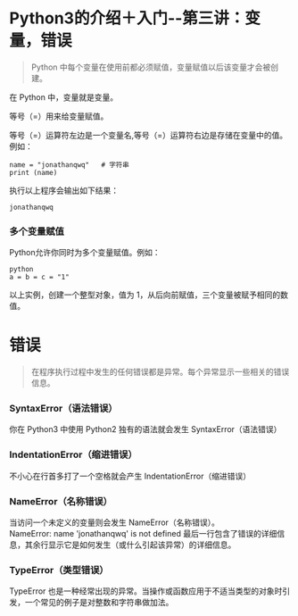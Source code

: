 # Python3的介绍＋入门--第三讲：变量，错误

> Python 中每个变量在使用前都必须赋值，变量赋值以后该变量才会被创建。

在 Python 中，变量就是变量。

等号（=）用来给变量赋值。

等号（=）运算符左边是一个变量名,等号（=）运算符右边是存储在变量中的值。例如：

	name = "jonathanqwq"   # 字符串
	print (name)

执行以上程序会输出如下结果：

	jonathanqwq

### 多个变量赋值

Python允许你同时为多个变量赋值。例如：

	python
	a = b = c = "1"

以上实例，创建一个整型对象，值为 1，从后向前赋值，三个变量被赋予相同的数值。

# 错误

> 在程序执行过程中发生的任何错误都是异常。每个异常显示一些相关的错误信息。

### SyntaxError（语法错误）
你在 Python3 中使用 Python2 独有的语法就会发生 SyntaxError（语法错误）

### IndentationError（缩进错误）
不小心在行首多打了一个空格就会产生 IndentationError（缩进错误）

### NameError（名称错误）  
当访问一个未定义的变量则会发生 NameError（名称错误）。  
NameError: name 'jonathanqwq' is not defined
最后一行包含了错误的详细信息，其余行显示它是如何发生（或什么引起该异常）的详细信息。

### TypeError（类型错误）
TypeError 也是一种经常出现的异常。当操作或函数应用于不适当类型的对象时引发，一个常见的例子是对整数和字符串做加法。
